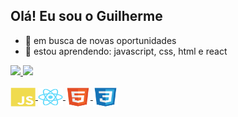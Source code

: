 ## Olá! Eu sou o Guilherme
- 🔭 em busca de novas oportunidades
- 🌱 estou aprendendo: javascript, css, html e react
<div align = "centro">
  <a href="https://github.com/guilhermepg21">
  <img height="170em" src="https://github-readme-stats.vercel.app/api?username=guilhermepg21&show_icons=true&theme=dracula&include_all_commits=true&count_private=true"/>
  <img height="170em" src="https://github-readme-stats.vercel.app/api/top-langs/?username=guilhermepg21&layout=compact&langs_count=7&theme=dracula"/>
</div>
<div style = 'display: inlin_block'><br>
  <img align="center" alt="gui-Js" height="30" width="40" src="https://raw.githubusercontent.com/devicons/devicon/master/icons/javascript/javascript-plain.svg">
<img align="center" alt="gui-React" height="30" width="40" src="https://raw.githubusercontent.com/devicons/devicon/master/icons/react/react-original.svg">
  <img align="center" alt="gui-HTML" height="30" width="40" src="https://raw.githubusercontent.com/devicons/devicon/master/icons/html5/html5-original.svg">
  <img align="center" alt="Gui-CSS" height="30" width="40" src="https://raw.githubusercontent.com/devicons/devicon/master/icons/css3/css3-original.svg">
</div>
  
  ##
